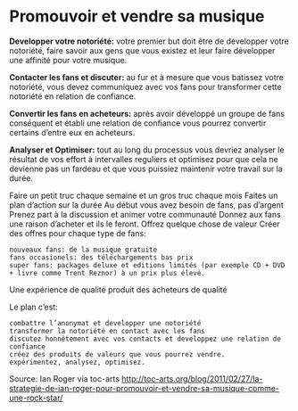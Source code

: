 # Promouvoir et vendre sa musique

**Developper votre notoriété:** votre premier but doit être de développer votre notoriété, faire savoir aux gens que vous existez et leur faire développer une affinité pour votre musique.

**Contacter les fans et discuter:** au fur et à mesure que vous batissez votre notoriété, vous devez communiquez avec vos fans pour transformer cette notoriété en relation de confiance.

**Convertir les fans en acheteurs:** après avoir développé un groupe de fans conséquent et établi une relation de confiance vous pourrez convertir certains d’entre eux en acheteurs.

**Analyser et Optimiser:** tout au long du processus vous devriez analyser le résultat de vos effort à intervalles reguliers et optimisez pour que cela ne devienne pas un fardeau et que vous puissiez maintenir votre travail sur la durée.


Faire un petit truc chaque semaine et un gros truc chaque mois
Faites un plan d’action sur la durée
Au début vous avez besoin de fans, pas d’argent
Prenez part à la discussion et animer votre communauté
Donnez aux fans une raison d’acheter et ils le feront.
Offrez quelque chose de valeur
Créer des offres pour chaque type de fans:

    nouveaux fans: de la musique gratuite
    fans occasionels: des téléchargements bas prix
    super fans: packages deluxe et editions limités (par exemple CD + DVD + livre comme Trent Reznor) à un prix plus élevé.
Une expérience de qualité produit des acheteurs de qualité

Le plan c’est:

    combattre l’anonymat et developper une notoriété
    transformer la notoriété en contact avec les fans
    discutez honnêtement avec vos contacts et developpez une relation de confiance
    créez des produits de valeurs que vous pourrez vendre.
    expérimentez, analysez, optimisez.

Source: Ian Roger via toc-arts
http://toc-arts.org/blog/2011/02/27/la-strategie-de-ian-roger-pour-promouvoir-et-vendre-sa-musique-comme-une-rock-star/
